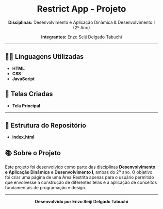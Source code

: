 <h1 align="center">Restrict App - Projeto</h1>

<p align="center">
  <strong>Disciplinas:</strong> Desenvolvimento e Aplicação Dinâmica & Desenvolvimento I (2º Ano)
</p>

<p align="center">
  <strong>Integrantes:</strong> Enzo Seiji Delgado Tabuchi
</p>

<hr>

<h2>👨‍💻 Linguagens Utilizadas</h2>
<ul>
    <li><strong>HTML</strong></li>
    <li><strong>CSS</strong></li>
    <li><strong>JavaScript</strong></li>
</ul>

<h2>📄 Telas Criadas</h2>
<ul>
  <li><strong>Tela Principal</strong></li>
</ul>

<hr>

<h2>📂 Estrutura do Repositório</h2>
<ul>
  <li><strong>index.html</strong></li>
</ul>

<h2>📚 Sobre o Projeto</h2>
<p>
  Este projeto foi desenvolvido como parte das disciplinas <strong>Desenvolvimento e Aplicação Dinâmica</strong> e <strong>Desenvolvimento I</strong>, 
  ambas do 2º ano. O objetivo foi criar uma página de uma Área Restrita apenas para o usuário permitido que envolvesse a construção de diferentes telas e 
  a aplicação de conceitos fundamentais de programação e design.
</p>

<hr>

<p align="center">
  <strong>Desenvolvido por Enzo Seiji Delgado Tabuchi</strong>
</p>
